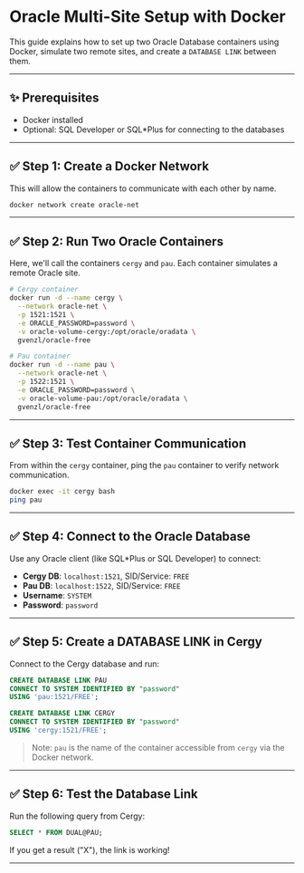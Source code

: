 # Oracle Multi-Site Setup with Docker

This guide explains how to set up two Oracle Database containers using Docker, simulate two remote sites, and create a `DATABASE LINK` between them.

---

## ✨ Prerequisites
- Docker installed
- Optional: SQL Developer or SQL*Plus for connecting to the databases

---

## ✅ Step 1: Create a Docker Network
This will allow the containers to communicate with each other by name.

```bash
docker network create oracle-net
```

---

## ✅ Step 2: Run Two Oracle Containers
Here, we'll call the containers `cergy` and `pau`. Each container simulates a remote Oracle site.

```bash
# Cergy container
docker run -d --name cergy \
  --network oracle-net \
  -p 1521:1521 \
  -e ORACLE_PASSWORD=password \
  -v oracle-volume-cergy:/opt/oracle/oradata \
  gvenzl/oracle-free

# Pau container
docker run -d --name pau \
  --network oracle-net \
  -p 1522:1521 \
  -e ORACLE_PASSWORD=password \
  -v oracle-volume-pau:/opt/oracle/oradata \
  gvenzl/oracle-free
```

---

## ✅ Step 3: Test Container Communication
From within the `cergy` container, ping the `pau` container to verify network communication.

```bash
docker exec -it cergy bash
ping pau
```

---

## ✅ Step 4: Connect to the Oracle Database
Use any Oracle client (like SQL*Plus or SQL Developer) to connect:

- **Cergy DB**: `localhost:1521`, SID/Service: `FREE`
- **Pau DB**: `localhost:1522`, SID/Service: `FREE`
- **Username**: `SYSTEM`
- **Password**: `password`

---

## ✅ Step 5: Create a DATABASE LINK in Cergy
Connect to the Cergy database and run:

```sql
CREATE DATABASE LINK PAU
CONNECT TO SYSTEM IDENTIFIED BY "password"
USING 'pau:1521/FREE';

CREATE DATABASE LINK CERGY
CONNECT TO SYSTEM IDENTIFIED BY "password"
USING 'cergy:1521/FREE';
```

> Note: `pau` is the name of the container accessible from `cergy` via the Docker network.

---

## ✅ Step 6: Test the Database Link
Run the following query from Cergy:

```sql
SELECT * FROM DUAL@PAU;
```

If you get a result ("X"), the link is working!

---



